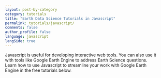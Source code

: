 ```yaml
---
layout: post-by-category
category: tutorials
title: "Earth Data Science Tutorials in Javascript"
permalink: tutorials/javascript/
comments: false
author_profile: false
language: javascript
langSide: true
---
```


<div class='tag-landing-intro notice--success' markdown="1">
Javascript is useful for developing interactive web tools. You can also use it
with tools like Google Earth Engine to address Earth Science questions. Learn
how to use Javascript to streamline your work with Google Earth Engine in the
free tutorials below.
</div>
